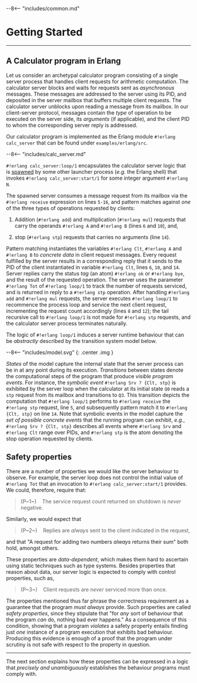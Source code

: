 
--8<-- "includes/common.md"

# Getting Started
<!-- # Concurrent programs -->
---

## A Calculator program in Erlang

Let us consider an archetypal calculator program consisting of a single server process that handles client requests for arithmetic computation.
The calculator server blocks and waits for requests sent as *asynchronous* messages.
These messages are addressed to the server using its PID, and deposited in the server mailbox that buffers multiple client requests.
The calculator server unblocks upon reading a message from its mailbox.
In our client-server protocol, messages contain the *type* of operation to be executed on the server side, its *arguments* (if applicable), and the client PID to whom the corresponding server reply is addressed.

Our calculator program is implemented as the Erlang module `#!erlang calc_server` that can be found under `examples/erlang/src`.

--8<-- "includes/calc_server.md"

`#!erlang calc_server:loop/1` encapsulates the calculator server logic that is [spawned](../getting-started/quickstart.md#hello-world-the-asynchronous-way) by some other launcher process (*e.g.* the Erlang shell) that invokes `#!erlang calc_server:start/1` for some integer argument `#!erlang N`.

The spawned server consumes a message request from its mailbox via the `#!erlang receive` expression on lines `5-16`, and pattern matches against *one* of the three types of operations requested by clients:

1. Addition (`#!erlang add`) and multiplication (`#!erlang mul`) requests that carry the operands `#!erlang A` and `#!erlang B` (lines `6` and `10`), and,

2. stop (`#!erlang stp`) requests that carries no arguments (line `14`).

Pattern matching instantiates the variables `#!erlang Clt`, `#!erlang A` and `#!erlang B` to *concrete data* in client request messages.
Every request fulfilled by the server results in a corresponding reply that it sends to the PID of the client instantiated in variable `#!erlang Clt`, lines `6`, `10`, and `14`.
Server replies carry the status *tag* (an atom) `#!erlang ok` or `#!erlang bye`, and the result of the requested operation.
The server uses the parameter `#!erlang Tot` of `#!erlang loop/1` to track the number of requests serviced, and is returned in reply to a `#!erlang stp` operation.
After handling `#!erlang add` and `#!erlang mul` requests, the server executes `#!erlang loop/1` to recommence the process loop and service the next client request, incrementing the request count accordingly (lines `8` and `12`); the tail recursive call to `#!erlang loop/1` is not made for `#!erlang stp` requests, and the calculator server process terminates naturally.

The logic of `#!erlang loop/1` induces a server runtime behaviour that can be *abstractly* described by the transition system model below.

--8<-- "includes/model.svg"
{: .center .img }

*States* of the model capture the internal state that the server process can be in at any point during its execution.
*Transitions* between states denote the computational steps of the program that produce *visible program events*.
For instance, the *symbolic event* `#!erlang Srv ? {Clt, stp}` is exhibited by the server loop when the calculator at its initial state `Q0` reads a `stp` request from its mailbox and transitions to `Q3`.
This transition depicts the computation that `#!erlang loop/1` performs to `#!erlang receive` the `#!erlang stp` request, line `5`, and subsequently pattern match it to `#!erlang {Clt, stp}` on line `14`.
Note that symbolic events in the model capture the *set of possible concrete events* that the running program can exhibit, *e.g.*, `#!erlang Srv ? {Clt, stp}` describes all events where `#!erlang Srv` and `#!erlang Clt` range over PIDs, and `#!erlang stp` is the atom denoting the stop operation requested by clients.

## Safety properties

There are a number of properties we would like the server behaviour to observe.
For example, the server loop does not control the initial value of `#!erlang Tot` that an invocation to `#!erlang calc_server:start/1` provides.
We could, therefore, require that:


> (P~1~)&nbsp;&nbsp;&nbsp;&nbsp;The service request count returned on shutdown is *never* negative.

Similarly, we would expect that

> (P~2~)&nbsp;&nbsp;&nbsp;&nbsp;Replies are *always* sent to the client indicated in the request,

<!-- > (P~2~)&nbsp;&nbsp;&nbsp;&nbsp;Replies are *never* sent to a client other than the one indicated in the request, -->

and that "A request for adding two numbers *always* returns their sum" both hold, amongst others.
<!-- and "A request for adding two numbers *never* returns an incorrect sum" hold, amongst many others. -->
These properties are *data-dependent*, which makes them hard to ascertain using static techniques such as type systems.
Besides properties that reason about data, our server logic is expected to comply with control properties, such as,

> (P~3~)&nbsp;&nbsp;&nbsp;&nbsp;Client requests are *never* serviced more than once.

The properties mentioned thus far phrase the correctness requirement as a guarantee that the program *must always* provide.
Such properties are called *safety properties*, since they stipulate that "for *any* sort of behaviour that the program *can* do, nothing bad ever happens."
As a consequence of this condition, showing that a program *violates* a safety property entails finding just *one* instance of a program execution that exhibits bad behaviour.
Producing this evidence is enough of a proof that the program under scrutiny is not safe with respect to the property in question.

---
The next section explains how these properties can be expressed in a logic that *precisely and unambiguously* establishes the behaviour programs must comply with.